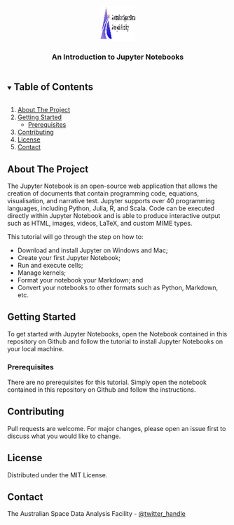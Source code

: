 <!-- PROJECT LOGO -->
<br />
<p align="center">
  <a href="https://github.com/AustralianSDAF">
    <img src="imgs/asdaf_logo.png" alt="Logo" width="80" height="80">
  </a>

  <h3 align="center">An Introduction to Jupyter Notebooks</h3>

<!-- TABLE OF CONTENTS -->
<details open="open">
  <summary><h2 style="display: inline-block">Table of Contents</h2></summary>
  <ol>
    <li>
      <a href="#about-the-project">About The Project</a>
    </li>
    <li>
      <a href="#getting-started">Getting Started</a>
      <ul>
        <li><a href="#prerequisites">Prerequisites</a></li>
      </ul>
    </li>
    <li><a href="#contributing">Contributing</a></li>
    <li><a href="#license">License</a></li>
    <li><a href="#contact">Contact</a></li>
  </ol>
</details>

<!-- ABOUT THE PROJECT -->
## About The Project

The Jupyter Notebook is an open-source web application that allows the creation of documents that contain programming code, equations, visualisation, and narrative test. Jupyter supports over 40 programming languages, including Python, Julia, R, and Scala. Code can be executed directly within Jupyter Notebook and is able to produce interactive output such as HTML, images, videos, LaTeX, and custom MIME types.

This tutorial will go through the step on how to:
- Download and install Jupyter on Windows and Mac;
- Create your first Jupyter Notebook;
- Run and execute cells;
- Manage kernels;
- Format your notebook your Markdown; and
- Convert your notebooks to other formats such as Python, Markdown, etc.


<!-- GETTING STARTED -->
## Getting Started

To get started with Jupyter Notebooks, open the Notebook contained in this repository on Github and follow the tutorial to install Jupyter Notebooks on your local machine.

### Prerequisites

There are no prerequisites for this tutorial. Simply open the notebook contained in this repository on Github and follow the instructions.

<!-- CONTRIBUTING -->
## Contributing

Pull requests are welcome. For major changes, please open an issue first to discuss what you would like to change.



<!-- LICENSE -->
## License

Distributed under the MIT License.



<!-- CONTACT -->
## Contact

The Australian Space Data Analysis Facility - [@twitter_handle](https://twitter.com/asdaf_space)
